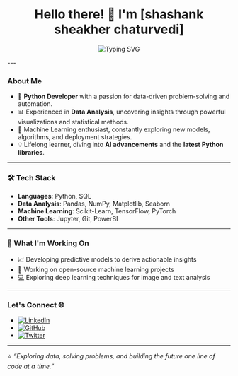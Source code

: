 <h1 align="center">Hello there! 👋 I'm [shashank sheakher chaturvedi]</h1>

<p align="center">
  <img src="https://readme-typing-svg.herokuapp.com?font=Fira+Code&pause=1000&center=true&width=435&lines=Python+Developer+%7C+Data+Analyst;Machine+Learning+Enthusiast+%7C+Data+Scientist;Exploring+Data+to+Drive+Decisions+%F0%9F%94%8E;Transforming+Data+into+Insights+%F0%9F%9A%80" alt="Typing SVG" />
</p>
---

### About Me

- 🔹 **Python Developer** with a passion for data-driven problem-solving and automation.
- 📊 Experienced in **Data Analysis**, uncovering insights through powerful visualizations and statistical methods.
- 🤖 Machine Learning enthusiast, constantly exploring new models, algorithms, and deployment strategies.
- 💡 Lifelong learner, diving into **AI advancements** and the **latest Python libraries**.

---

### 🛠️ Tech Stack

- **Languages**: Python, SQL
- **Data Analysis**: Pandas, NumPy, Matplotlib, Seaborn
- **Machine Learning**: Scikit-Learn, TensorFlow, PyTorch
- **Other Tools**: Jupyter, Git, PowerBI

---

### 🌱 What I'm Working On

- 📈 Developing predictive models to derive actionable insights
- 🧩 Working on open-source machine learning projects
- 💻 Exploring deep learning techniques for image and text analysis

---


### Let's Connect 🌐

- [![LinkedIn](https://img.shields.io/badge/LinkedIn-blue?style=for-the-badge&logo=linkedin)](https://www.linkedin.com/in/shashank-chaturvedi-534775311?utm_source=share&utm_campaign=share_via&utm_content=profile&utm_medium=android_app) 
- [![GitHub](https://img.shields.io/badge/GitHub-black?style=for-the-badge&logo=github)](https://github.com/Devlopersh4sh4nk)
- [![Twitter](https://img.shields.io/badge/Twitter-blue?style=for-the-badge&logo=twitter)](https://twitter.com/your-twitter)

---

⭐️ _“Exploring data, solving problems, and building the future one line of code at a time.”_

